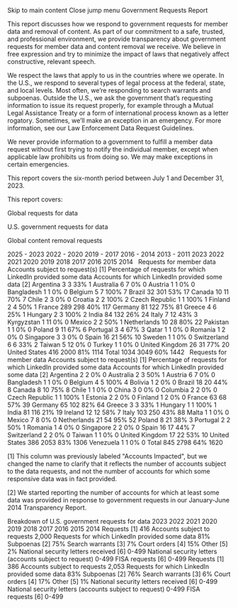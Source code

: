 Skip to main content
Close jump menu
Government Requests Report


This report discusses how we respond to government requests for member data and removal of content. As part of our commitment to a safe, trusted, and professional environment, we provide transparency about government requests for member data and content removal we receive. We believe in free expression and try to minimize the impact of laws that negatively affect constructive, relevant speech.

We respect the laws that apply to us in the countries where we operate. In the U.S., we respond to several types of legal process at the federal, state, and local levels. Most often, we’re responding to search warrants and subpoenas. Outside the U.S., we ask the government that’s requesting information to issue its request properly, for example through a Mutual Legal Assistance Treaty or a form of international process known as a letter rogatory. Sometimes, we’ll make an exception in an emergency. For more information, see our Law Enforcement Data Request Guidelines.

We never provide information to a government to fulfill a member data request without first trying to notify the individual member, except when applicable law prohibits us from doing so. We may make exceptions in certain emergencies.

This report covers the six-month period between July 1 and December 31, 2023.


This report covers:

Global requests for data

U.S. government requests for data

Global content removal requests

2025 - 2023
2022 - 2020
2019 - 2017
2016 - 2014
2013 - 2011
2023
2022
2021
2020
2019
2018
2017
2016
2015
2014
 	Requests for member data	Accounts subject to request(s) [1]	Percentage of requests for which LinkedIn provided some data
	Accounts for which LinkedIn provided some data [2]
Argentina	3	3	33%	1
Australia	6	7	0%	0
Austria	1	1	0%	0
Bangladesh
	1	1	0%	0
Belgium	5	7	100%	7
Brazil	32	301	53%	17
Canada
	10	11	70%	7
Chile	2	3	0%	0
Croatia	2	2	100%	2
Czech Republic	1	1	100%	1
Finland	2	4	50%	1
France
	289	298	40%	117
Germany
	81	122	75%	81
Greece	4	6	25%	1
Hungary	2	3	100%	2
India
	84	132	26%	24
Italy
	7	12	43%	3
Kyrgyzstan
	1	11	0%	0
Mexico	2	2	50%	1
Netherlands
	10	28	80%	22
Pakistan	1	1	0%	0
Poland	9	11	67%	6
Portugal	3	4	67%	3
Qatar	1	1	0%	0
Romania	1	2	0%	0
Singapore	3	3	0%	0
Spain	16	21	56%	10
Sweden	1	1	0%	0
Switzerland	6	6	33%	2
Taiwan	5	12	0%	0
Turkey	1	1	0%	0
United Kingdom	26	31	77%	20
United States	416	2000	81%	1114
Total	1034	3049	60%	1442
 	Requests for member data	Accounts subject to request(s) [1]	Percentage of requests for which LinkedIn provided some data
	Accounts for which LinkedIn provided some data [2]
Argentina	2	2	0%	0
Australia	2	3	50%	1
Austria	6	7	0%	0
Bangladesh
	1	1	0%	0
Belgium	4	5	100%	4
Bolivia	1	2	0%	0
Brazil	18	20	44%	8
Canada
	8	10	75%	8
Chile	1	1	0%	0
China	3	0	0%	0
Columbia	2	2	0%	0
Czech Republic	1	1	100%	1
Estonia	2	2	0%	0
Finland	1	2	0%	0
France
	63	68	57%	39
Germany
	65	102	82%	64
Greece	3	3	33%	1
Hungary	1	1	100%	1
India
	81	116	21%	19
Ireland	12	12	58%	7
Italy
	103	250	43%	88
Malta	1	1	0%	0
Mexico	7	8	0%	0
Netherlands
	21	54	95%	52
Poland	8	21	38%	3
Portugal	2	2	50%	1
Romania	1	4	0%	0
Singapore	2	2	0%	0
Spain	16	17	44%	7
Switzerland	2	2	0%	0
Taiwan	1	1	0%	0
United Kingdom	17	22	53%	10
United States	386	2053	83%	1306
Venezuela	1	1	0%	0
Total	845	2798	64%	1620

[1] This column was previously labeled "Accounts Impacted", but we changed the name to clarify that it reflects the number of accounts subject to the data requests, and not the number of accounts for which some responsive data was in fact provided.


[2] We started reporting the number of accounts for which at least some data was provided in response to government requests in our January-June 2014 Transparency Report.


Breakdown of U.S. government requests for data
2023
2022
2021
2020
2019
2018
2017
2016
2015
2014
Requests [1]	416
Accounts subject to requests	2,000
Requests for which LinkedIn provided some data	81%
Subpoenas [2]	75%
Search warrants [3]	7%
Court orders [4]	15%
Other [5]	2%
National security letters received [6]	0-499
National security letters (accounts subject to request)
	0-499
FISA requests [6]	0-499
Requests [1]	386
Accounts subject to requests	2,053
Requests for which LinkedIn provided some data	83%
Subpoenas [2]	76%
Search warrants [3]	6%
Court orders [4]	17%
Other [5]	1%
National security letters received [6]	0-499
National security letters (accounts subject to request)
	0-499
FISA requests [6]	0-499
